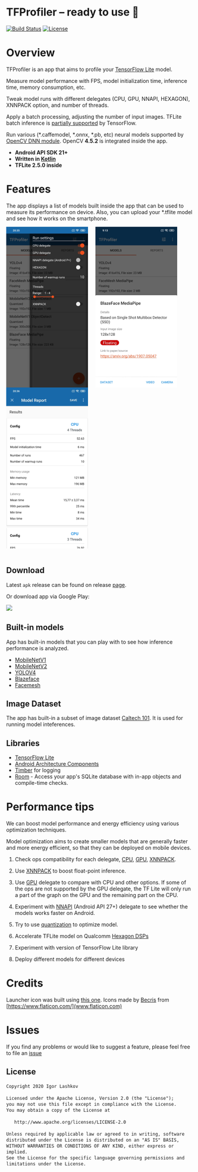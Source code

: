 # TFProfiler – ready to use 🚀 

[![Build Status][build-status-svg]][build-status-link]
[![License](https://img.shields.io/badge/license-Apache%202-4EB1BA.svg?style=flat-square)](https://www.apache.org/licenses/LICENSE-2.0.html)


# Overview

TFProfiler is an app that aims to profile your [TensorFlow Lite](https://www.tensorflow.org/lite) model. 

Measure model performance with FPS, model initialization time,  inference time, memory consumption, etc. 

Tweak model runs with different delegates (CPU, GPU, NNAPI, HEXAGON), XNNPACK option, and number of threads. 

Apply a batch processing, adjusting the number of input images. TFLite batch inference is [partially supported](https://github.com/tensorflow/tensorflow/issues/37706) by TensorFlow.

Run various (*.caffemodel, *.onnx, *.pb, etc) neural models supported by [OpenCV DNN module](https://docs.opencv.org/4.5.2/d6/d0f/group__dnn.html). OpenCV **4.5.2** is integrated inside the app.

- **Android API SDK 21+**
- **Written in [Kotlin](https://kotlinlang.org)**
- **TFLite 2.5.0 inside**



# Features

The app displays a list of models built inside the app that can be used to measure its performance on device. Also, you can upload your *.tflite model and see how it works on the smartphone.

<div>
  <img align="center" src="img/screenshot_config_options.jpg" alt="Configure delegate options" width="220"> &nbsp;&nbsp;&nbsp;
   <img align="center" src="img/screenshot_run_model.jpg" alt="Run model" width="220"> &nbsp;&nbsp;&nbsp;
   <img align="center" src="img/screenshot_report.jpg" alt="Report" width="220">
</div>
<br/>


## Download

Latest `apk` release can be found on release [page](https://github.com/iglaweb/TFProfiler/releases).

Or download app via Google Play:

<a href="https://play.google.com/store/apps/details?id=ru.igla.tfprofiler" target="_blank">
<img src="https://play.google.com/intl/en_gb/badges/static/images/badges/en_badge_web_generic.png" width=240 />
</a>


## Built-in models

App has built-in models that you can play with to see how inference performance is analyzed.

* [MobileNetV1][tf-models]
* [MobileNetV2][tf-models]
* [YOLOV4][yolov4]
* [Blazeface][blazeface]
* [Facemesh][facemesh]

[tf-models]: https://www.tensorflow.org/lite/guide/hosted_models
[yolov4]: https://github.com/hunglc007/tensorflow-yolov4-tflite
[facemesh]: https://google.github.io/mediapipe/solutions/face_mesh.html
[blazeface]: https://google.github.io/mediapipe/solutions/face_detection.html


## Image Dataset
The app has built-in a subset of image dataset [Caltech 101](http://www.vision.caltech.edu/Image_Datasets/Caltech101/). It is used for running model inteferences.

## Libraries
* [TensorFlow Lite][tf-lite]
* [Android Architecture Components][arch]
* [Timber][timber] for logging
* [Room][room] - Access your app's SQLite database with in-app objects and compile-time checks.

[tf-lite]: https://www.tensorflow.org/lite
[arch]: https://developer.android.com/arch
[room]: https://developer.android.com/topic/libraries/architecture/room
[timber]: https://github.com/JakeWharton/timber


# Performance tips

We can boost model performance and energy efficiency using various optimization techniques.

Model optimization aims to create smaller models that are generally faster and more energy efficient, so that they can be deployed on mobile devices. 

1. Check ops compatibility for each delegate, [CPU](https://github.com/tensorflow/tensorflow/blob/master/tensorflow/lite/tools/versioning/runtime_version.cc), [GPU](https://www.tensorflow.org/lite/performance/gpu_advanced#supported_ops), [XNNPACK](https://developer.android.com/ndk/guides/neuralnetworks#operands).
1. Use [XNNPACK](https://blog.tensorflow.org/2020/07/accelerating-tensorflow-lite-xnnpack-integration.html) to boost float-point inference.

2. Use [GPU](https://www.tensorflow.org/lite/performance/gpu) delegate to compare with CPU and other options. If some of the ops are not supported by the GPU delegate, the TF Lite will only run a part of the graph on the GPU and the remaining part on the CPU.

3. Experiment with [NNAPI](https://www.tensorflow.org/lite/performance/nnapi) (Android API 27+) delegate to see whether the models works faster on Android.

4. Try to use [quantization](https://www.tensorflow.org/lite/performance/model_optimization#quantization) to optimize model.

5. Accelerate TFLite model on Qualcomm [Hexagon DSPs](https://blog.tensorflow.org/2019/12/accelerating-tensorflow-lite-on-qualcomm.html)

6. Experiment with version of TensorFlow Lite library

7. Deploy different models for different devices


# Credits
Launcher icon was built using [this one](https://www.flaticon.com/free-icon/neural_2103620). Icons made by [Becris](https://www.flaticon.com/authors/becris) from [https://www.flaticon.com/](www.flaticon.com)


# Issues

If you find any problems or would like to suggest a feature, please
feel free to file an [issue](https://github.com/iglaweb/TFProfiler/issues)

## License

    Copyright 2020 Igor Lashkov

    Licensed under the Apache License, Version 2.0 (the "License");
    you may not use this file except in compliance with the License.
    You may obtain a copy of the License at

       http://www.apache.org/licenses/LICENSE-2.0

    Unless required by applicable law or agreed to in writing, software
    distributed under the License is distributed on an "AS IS" BASIS,
    WITHOUT WARRANTIES OR CONDITIONS OF ANY KIND, either express or implied.
    See the License for the specific language governing permissions and
    limitations under the License.

 [build-status-svg]: https://travis-ci.com/iglaweb/TFProfiler.svg?branch=master
 [build-status-link]: https://travis-ci.com/github/iglaweb/TFProfiler
 [license-svg]: https://img.shields.io/badge/license-APACHE-lightgrey.svg
 [license-link]: https://github.com/iglaweb/TFProfiler/blob/master/LICENSE